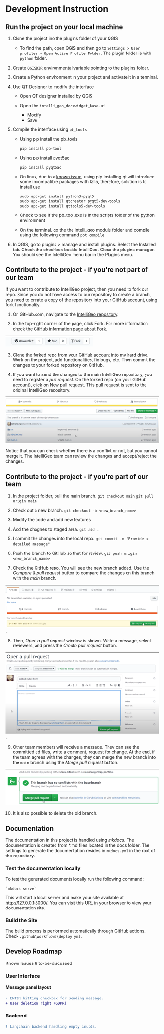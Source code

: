 # Development Instruction

## Run the project on your local machine

1. Clone the project ino the plugins folder of your QGIS
    - To find the path, open QGIS and then go to `Settings > User profiles > Open Active Profile Folder`. The plugin folder is with `python` folder.
2. Create `QGISDIR` environmental variable pointing to the plugins folder.
3. Create a Python environment in your project and activate it in a terminal.
4. Use QT Designer to modify the interface 

    - Open QT designer installed by QGIS
    - Open the `intelli_geo_dockwidget_base.ui`
    
        - Modify
        - Save
5. Compile the interface using `pb_tools`

    - Using pip install the pb_tools

        `pip install pb-tool`

    - Using pip install pyqt5ac

        `pip install pyqt5ac`
    - On linux, due to a [known issue](https://github.com/qgis/QGIS/issues/48368#issuecomment-1293898268), using pip installing qt will introduce some incompatible packages with QT5, therefore, solution is to install use
        ```
        sudo apt-get install python3-pyqt5
        sudo apt-get install qtcreator pyqt5-dev-tools
        sudo apt-get install qttools5-dev-tools
        ```  
    - Check to see if the pb_tool.exe is in the scripts folder of the python environment
    - On the terminal, go the the intelli_geo module folder and compile using the following command
        `pbt compile`
6. In QGIS, go to plugins > manage and install plugins. Select the Installed tab. Check the checkbox beside IntelliGeo. Close the plugins manager. You should see the IntelliGeo menu bar in the Plugins menu.

## Contribute to the project - if you're not part of our team

If you want to contribute to IntelliGeo project, then you need to fork our repo. Since you do not have access to our repository to create a branch, you need to create a copy of the repository into your GitHub account, using fork functionality.

1. On GitHub.com, navigate to the [IntelliGeo repository](https://github.com/MahdiFarnaghi/intelli_geo).

2. In the top-right corner of the page, click Fork. For more information check the [GitHub information page about Fork](https://docs.github.com/en/pull-requests/collaborating-with-pull-requests/working-with-forks/fork-a-repo).

![Fork](img/fork.png "Fork")

3. Clone the forked repo from your GitHub account into my hard drive. Work on the project, add functionalities, fix bugs, etc. Then commit the changes to your forked repository on GitHub. 

4. If you want to send the changes to the main IntelliGeo repository, you need to register a *pull request*. On the forked repo (on your GitHub account), click on New pull request. This pull request is sent to the original IntelliGeo repository.

![New pull request](/img/new_pull_request.png "New pull request")

Notice that you can check whether there is a conflict or not, but you cannot merge it. The IntelliGeo team can review the changes and accept/reject the changes.

## Contribute to the project - if you're part of our team

1. In the project folder, pull the main branch.
    `git checkout main`
    `git pull origin main`

2. Check out a new branch.
    `git checkout -b <new_branch_name>`

3. Modify the code and add new features.

4.  Add the chagnes to staged area.
    `git add .`

5. I commit the changes into the local repo.
    `git commit -m "Provide a detailed message"`

6. Push the branch to GitHub so that for review.
    `git push origin <new_branch_name>`

7. Check the GitHub repo. You will see the new branch added. Use the *Compare & pull request* button to compare the changes on this branch with the *main* branch.

![Compare and Pull Request Button](/img/compare_and_pull_request.png "Compare and Pull Request Button").

8. Then, *Open a pull request* window is shown. Write a message, select reviewers, and press the *Create pull request* button.

 ![Open a pull request window](/img/open_pull_request.png "Open a pull request window").

9. Other team members will receive a message. They can see the committed
ed files, write a comment, request for change. At the end, if the team agrees with the changes, they can merge the new branch into the `main` branch using the *Merge pull request* button.  

![Merge pull request button](/img/merge_pull_request.png "Merge pull request button")

10. It is also possible to delete the old branch.


## Documentation

The documentation in this project is handled using *mkdocs*. The documentation is created from *.md files located in the docs folder. The settings to generate the documentation resides in `mkdocs.yml` in the root of the repository.

### Test the documentation locally

To test the generated documents locally run the following command:

    `mkdocs serve`

This will start a local server and make your site available at http://127.0.0.1:8000/. You can visit this URL in your browser to view your documentation site.

### Build the Site

The build process is performed automatically through GitHub actions. Check `.github\workflows\deploy.yml`.

## Develop Roadmap

Known Issues & to-be-discussed

### User Interface
#### Message panel layout

```diff
- ENTER hitting checkbox for sending message.
+ User deletion right (GDPR)
```

### Backend
```diff
! Langchain backend handling empty inupts.
```